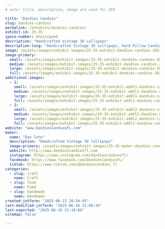 ```yaml
---
# note: title, description, image are used for SEO

title: "Dandies Candies"
slug: dandies-candies
permalink: /exhibits/dandies-candies/
exhibit-id: 25-35
space-number: Unassigned
description: "Handcrafted Vintage 3D Lollipops"
description-long: "Handcrafted Vintage 3D Lollipops, hard Pillow Candies, Brittle Brattle, Crystal Candies and more. Lollipops are made with molds from the 1880's-1940's"
image: /assets/images/exhibit-images/25-35-exhibit-dandies-candies-20241018-132144-large.jpg
image-primary: 
  small: /assets/images/exhibit-images/25-35-exhibit-dandies-candies-20241018-132144-small.jpg
  medium: /assets/images/exhibit-images/25-35-exhibit-dandies-candies-20241018-132144-medium.jpg
  large: /assets/images/exhibit-images/25-35-exhibit-dandies-candies-20241018-132144-large.jpg
  full: /assets/images/exhibit-images/25-35-exhibit-dandies-candies-20241018-132144-full.jpg
additional-images: 
  - 1:
    small: /assets/images/exhibit-images/25-35-exhibit-addl1-dandies-candies-grinch-small.jpg
    medium: /assets/images/exhibit-images/25-35-exhibit-addl1-dandies-candies-grinch-medium.jpg
    large: /assets/images/exhibit-images/25-35-exhibit-addl1-dandies-candies-grinch-large.jpg
    full: /assets/images/exhibit-images/25-35-exhibit-addl1-dandies-candies-grinch-full.jpg
  - 2:
    small: /assets/images/exhibit-images/25-35-exhibit-addl2-dandies-candies-lollis-small.jpg
    medium: /assets/images/exhibit-images/25-35-exhibit-addl2-dandies-candies-lollis-medium.jpg
    large: /assets/images/exhibit-images/25-35-exhibit-addl2-dandies-candies-lollis-large.jpg
    full: /assets/images/exhibit-images/25-35-exhibit-addl2-dandies-candies-lollis-full.jpg
website: "www.DandiesCandiesFL.com"
maker: 
  name: "Dan Cote"
  description: "Handcrafted Vintage 3D lollipops"
  image-primary: /assets/images/exhibit-images/25-35-maker-dandies-candies-original-size-original-size-lollipop-shapes-medium.png
  website: http://www.dandiescandiesfl.com
  instagram: https://www.instagram.com/dandiescandiesfl/
  facebook: https://www.facebook.com/DandiesCandiesFL/
  tiktok: https://www.tiktok.com/@dandiescandies_fl
categories: 
  - slug: craft
    name: Craft
  - slug: food
    name: Food
  - slug: handmade
    name: Handmade
created-jotform: "2025-06-13 20:34:45"
last-modified-jotform: "2025-06-16 21:08:34"
last-exported: "2025-06-16 21:18:06"
sitemap: false

---
```

